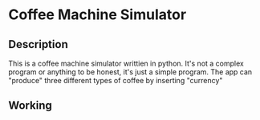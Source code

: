 <h1>Coffee Machine Simulator</h1>

<h2>Description</h2>
<p>This is a coffee machine simulator writtien in python. It's not a complex program or anything to be honest, it's just a simple program. The app can "produce" three different types of coffee by inserting "currency"</p>

<h2>Working</h2>
